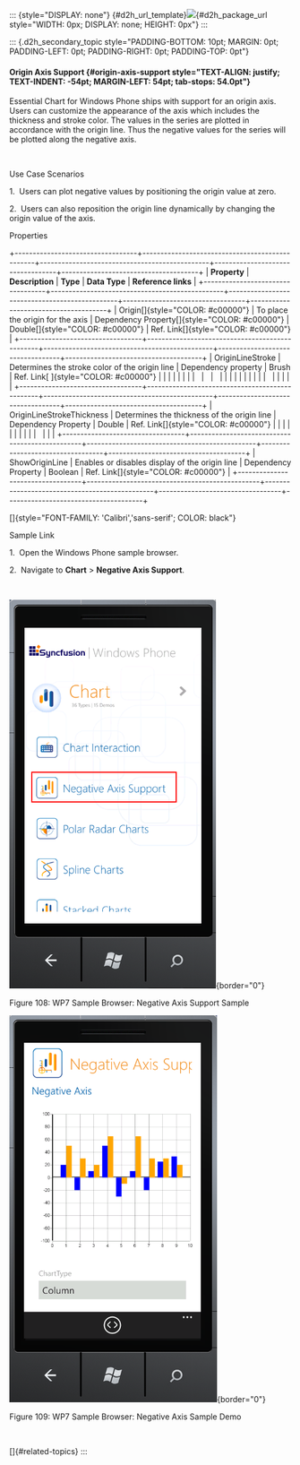 ::: {style="DISPLAY: none"}
[](ms-xhelp:///?Id=d2h_url_template){#d2h_url_template}![](!package_url!){#d2h_package_url style="WIDTH: 0px; DISPLAY: none; HEIGHT: 0px"}
:::

::: {.d2h_secondary_topic style="PADDING-BOTTOM: 10pt; MARGIN: 0pt; PADDING-LEFT: 0pt; PADDING-RIGHT: 0pt; PADDING-TOP: 0pt"}
#### Origin Axis Support {#origin-axis-support style="TEXT-ALIGN: justify; TEXT-INDENT: -54pt; MARGIN-LEFT: 54pt; tab-stops: 54.0pt"}

Essential Chart for Windows Phone ships with support for an origin axis. Users can customize the appearance of the axis which includes the thickness and stroke color. The values in the series are plotted in accordance with the origin line. Thus the negative values for the series will be plotted along the negative axis.

 

Use Case Scenarios

1.  Users can plot negative values by positioning the origin value at zero.

2.  Users can also reposition the origin line dynamically by changing the origin value of the axis.

Properties

+----------------------------------+------------------------------------------------+-----------------------------------------------+----------------------------------+--------------------------------------+
| **Property**                     | **Description**                                | **Type**                                      | **Data Type**                    | **Reference links**                  |
+----------------------------------+------------------------------------------------+-----------------------------------------------+----------------------------------+--------------------------------------+
| Origin[]{style="COLOR: #c00000"} | To place the origin for the axis               | Dependency Property[]{style="COLOR: #c00000"} | Double[]{style="COLOR: #c00000"} | Ref. Link[]{style="COLOR: #c00000"}  |
+----------------------------------+------------------------------------------------+-----------------------------------------------+----------------------------------+--------------------------------------+
| OriginLineStroke                 | Determines the stroke color of the origin line | Dependency property                           | Brush                            | Ref. Link[ ]{style="COLOR: #c00000"} |
|                                  |                                                |                                               |                                  |                                      |
|                                  |                                                |                                               |                                  |                                      |
|                                  |                                                |                                               |                                  |                                      |
|                                  |                                                |                                               |                                  |                                      |
+----------------------------------+------------------------------------------------+-----------------------------------------------+----------------------------------+--------------------------------------+
| OriginLineStrokeThickness        | Determines the thickness of the origin line    | Dependency Property                           | Double                           | Ref. Link[]{style="COLOR: #c00000"}  |
|                                  |                                                |                                               |                                  |                                      |
|                                  |                                                |                                               |                                  |                                      |
+----------------------------------+------------------------------------------------+-----------------------------------------------+----------------------------------+--------------------------------------+
| ShowOriginLine                   | Enables or disables display of the origin line | Dependency Property                           | Boolean                          | Ref. Link[]{style="COLOR: #c00000"}  |
+----------------------------------+------------------------------------------------+-----------------------------------------------+----------------------------------+--------------------------------------+

[]{style="FONT-FAMILY: 'Calibri','sans-serif'; COLOR: black"} 

Sample Link

1.  Open the Windows Phone sample browser.

2.  Navigate to **Chart** \> **Negative Axis Support**.

 

![](ImagesExt/image77_107.png){border="0"}

Figure 108: WP7 Sample Browser: Negative Axis Support Sample

![](ImagesExt/image77_108.png){border="0"}

Figure 109: WP7 Sample Browser: Negative Axis Sample Demo

 

[]{#related-topics}
:::
